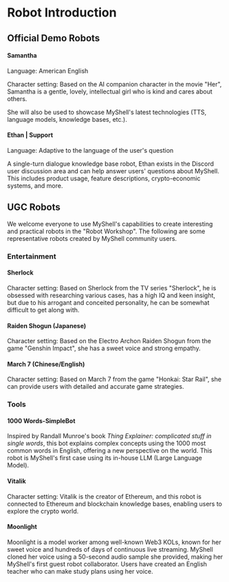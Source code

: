 # Robot Introduction

## Official Demo Robots

#### Samantha

Language: American English

Character setting: Based on the AI companion character in the movie "Her", Samantha is a gentle, lovely, intellectual girl who is kind and cares about others.

She will also be used to showcase MyShell's latest technologies (TTS, language models, knowledge bases, etc.).

#### Ethan | Support

Language: Adaptive to the language of the user's question

A single-turn dialogue knowledge base robot, Ethan exists in the Discord user discussion area and can help answer users' questions about MyShell. This includes product usage, feature descriptions, crypto-economic systems, and more.

## UGC Robots

We welcome everyone to use MyShell's capabilities to create interesting and practical robots in the "Robot Workshop". The following are some representative robots created by MyShell community users.

### Entertainment

#### Sherlock

Character setting: Based on Sherlock from the TV series "Sherlock", he is obsessed with researching various cases, has a high IQ and keen insight, but due to his arrogant and conceited personality, he can be somewhat difficult to get along with.

#### Raiden Shogun (Japanese)

Character setting: Based on the Electro Archon Raiden Shogun from the game "Genshin Impact", she has a sweet voice and strong empathy.

#### March 7 (Chinese/English)

Character setting: Based on March 7 from the game "Honkai: Star Rail", she can provide users with detailed and accurate game strategies.

### Tools

#### 1000 Words-SimpleBot

Inspired by Randall Munroe's book _Thing Explainer: complicated stuff in single words_, this bot explains complex concepts using the 1000 most common words in English, offering a new perspective on the world. This robot is MyShell's first case using its in-house LLM (Large Language Model).

#### Vitalik

Character setting: Vitalik is the creator of Ethereum, and this robot is connected to Ethereum and blockchain knowledge bases, enabling users to explore the crypto world.

#### Moonlight

Moonlight is a model worker among well-known Web3 KOLs, known for her sweet voice and hundreds of days of continuous live streaming. MyShell cloned her voice using a 50-second audio sample she provided, making her MyShell's first guest robot collaborator. Users have created an English teacher who can make study plans using her voice.
